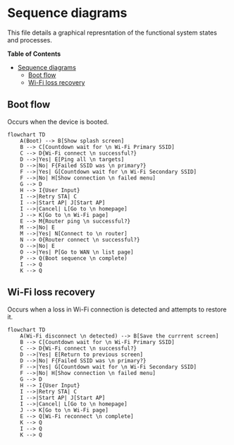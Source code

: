 # Sequence diagrams

This file details a graphical represntation of the functional system states and processes.

**Table of Contents**
- [Sequence diagrams](#sequence-diagrams)
  - [Boot flow](#boot-flow)
  - [Wi-Fi loss recovery](#wi-fi-loss-recovery)

## Boot flow

Occurs when the device is booted.

```mermaid
flowchart TD
    A(Boot) --> B[Show splash screen]
    B --> C[Countdown wait for \n Wi-Fi Primary SSID]
    C --> D{Wi-Fi connect \n successful?}
    D -->|Yes| E[Ping all \n targets]
    D -->|No| F{Failed SSID was \n primary?}
    F -->|Yes| G[Countdown wait for \n Wi-Fi Secondary SSID]
    F -->|No| H[Show connection \n failed menu]
    G --> D
    H --> I{User Input}
    I -->|Retry STA| C
    I -->|Start AP| J[Start AP]
    I -->|Cancel| L[Go to \n homepage]
    J --> K[Go to \n Wi-Fi page]
    E --> M{Router ping \n successful?}
    M -->|No| E
    M -->|Yes| N[Connect to \n router]
    N --> O{Router connect \n successful?}
    O -->|No| E
    O -->|Yes| P[Go to WAN \n list page]
    P --> Q(Boot sequence \n complete)
    I --> Q
    K --> Q
```

## Wi-Fi loss recovery

Occurs when a loss in Wi-Fi connection is detected and attempts to restore it.

```mermaid
flowchart TD
    A(Wi-Fi disconnect \n detected) --> B[Save the currrent screen]
    B --> C[Countdown wait for \n Wi-Fi Primary SSID]
    C --> D{Wi-Fi connect \n successful?}
    D -->|Yes| E[Return to previous screen]
    D -->|No| F{Failed SSID was \n primary?}
    F -->|Yes| G[Countdown wait for \n Wi-Fi Secondary SSID]
    F -->|No| H[Show connection \n failed menu]
    G --> D
    H --> I{User Input}
    I -->|Retry STA| C
    I -->|Start AP| J[Start AP]
    I -->|Cancel| L[Go to \n homepage]
    J --> K[Go to \n Wi-Fi page]
    E --> Q[Wi-Fi reconnect \n complete]
    K --> Q
    I --> Q
    K --> Q
```